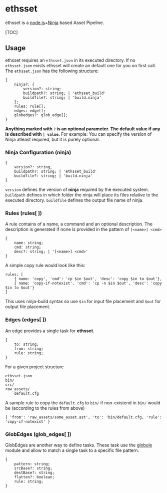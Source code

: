 # ethsset

ethsset is a [node.js](https://nodejs.org/)+[Ninja](https://nodejs.org/) based Asset Pipeline.

[TOC]

## Usage

ethsset requires an `ethsset.json` in its executed directory.
If no `ethsset.json` exists ethsset will create an default one for you on first call.
The `ethsset.json` has the following structure:

    {
        ninja?: {
            version?: string;
            buildpath?: string; | 'ethsset_build'
            buildfile?: string; | 'build.ninja'
        };
        rules: rule[];
        edges: edge[];
        globedges?: glob_edge[];
    }

**Anything marked with `?` is an optional parameter. The default value if any is described with `| value`.**
For example: You can specify the version of Ninja atleast required, but it is purely optional.

### Ninja Configuration (ninja)

	{
    	version?: string,
        buildpath?: string; | 'ethsset_build'
        buildfile?: string; | 'build.ninja'
    }

`version` defines the version of **ninja** required by the executed system.
`buildpath` defines in which folder the ninja will place its files relative to the executed directory.
`buildfile` defines the output file name of ninja.



### Rules (rules[ ])
A rule contains of a name, a command and an optional description.
The description is generated if none is provided in the pattern of `[<name>] <cmd>`

	{
    	name: string;
    	cmd: string;
    	desc?: string; | '[<name>] <cmd>'
	}

A simple copy rule would look like this:

	rules: [
        { name: 'copy', 'cmd': 'cp $in $out', 'desc': 'copy $in to $out'},
        { name: 'copy-if-notexist', 'cmd': 'cp -n $in $out', 'desc': 'copy $in to $out'}
    ]

This uses ninja-build syntax so use `$in` for input file placement and `$out` for output file placement.

### Edges (edges[ ])
An edge provides a single task for **ethsset**.

	{
    	to: string;
        from: string;
        rule: string;
    }

For a given project structure

	ethsset.json
    bin/
    src/
    raw_assets/
   		default.cfg

A sample rule to copy the `default.cfg` to `bin/` if non-existend in `bin/` would be (according to the rules from above)

	{ 'from': 'raw_assets/some_asset.ast', 'to': 'bin/default.cfg, 'rule': 'copy-if-notexist' }

### GlobEdges (glob_edges[ ])
GlobEdges are another way to define tasks. These task use the [globule](https://www.npmjs.com/package/globule) module and allow to match a single task to a specific file pattern.

   	{
        pattern: string;
        srcBase?: string;
        destBase?: string;
        flatten?: boolean;
        rule: string;
    }
